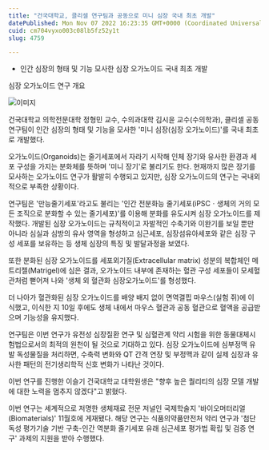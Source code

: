 ```yaml
---
title: "건국대학교, 클리셀 연구팀과 공동으로 미니 심장 국내 최초 개발"
datePublished: Mon Nov 07 2022 16:23:35 GMT+0000 (Coordinated Universal Time)
cuid: cm704vyxo003c08lb5fz52y1t
slug: 4759

---
```



- 인간 심장의 형태 및 기능 모사한 심장 오가노이드 국내 최초 개발

심장 오가노이드 연구 개요

![이미지](https://cdn.hashnode.com/res/hashnode/image/upload/v1739257294977/fa310fc1-db66-4957-ab15-de79c81c16eb.jpeg)

건국대학교 의학전문대학 정형민 교수, 수의과대학 김시윤 교수(수의학과), 클리셀 공동 연구팀이 인간 심장의 형태 및 기능을 모사한 '미니 심장(심장 오가노이드)'를 국내 최초로 개발했다.

오가노이드(Organoids)는 줄기세포에서 자라기 시작해 인체 장기와 유사한 환경과 세포 구성을 가지는 분화체를 뜻하며 '미니 장기'로 불리기도 한다. 현재까지 많은 장기를 모사하는 오가노이드 연구가 활발히 수행되고 있지만, 심장 오가노이드의 연구는 국내외적으로 부족한 상황이다.

연구팀은 '만능줄기세포'라고도 불리는 '인간 전분화능 줄기세포(iPSCㆍ생체의 거의 모든 조직으로 분화할 수 있는 줄기세포)'를 이용해 분화를 유도시켜 심장 오가노이드를 제작했다. 개발된 심장 오가노이드는 규칙적이고 자발적인 수축기와 이완기를 보일 뿐만 아니라 심실과 심방의 유사 영역을 형성하고 심근세포, 심장섬유아세포와 같은 심장 구성 세포를 보유하는 등 생체 심장의 특징 및 발달과정을 보였다.

또한 분화된 심장 오가노이드를 세포외기질(Extracellular matrix) 성분의 복합체인 메트리젤(Matrigel)에 심은 결과, 오가노이드 내부에 존재하는 혈관 구성 세포들이 모세혈관처럼 뻗어져 나와 '생체 외 혈관화 심장오가노이드'를 형성했다.

더 나아가 혈관화된 심장 오가노이드를 배양 배지 없이 면역결핍 마우스(실험 쥐)에 이식했고, 이식한 지 10일 후에도 생체 내에서 마우스 혈관과 공동 혈관으로 혈액을 공급받으며 기능성을 유지했다.

연구팀은 이번 연구가 유전성 심장질환 연구 및 심혈관계 약리 시험을 위한 동물대체시험법으로서의 최적의 원천이 될 것으로 기대하고 있다. 심장 오가노이드에 심부정맥 유발 독성물질을 처리하면, 수축력 변화와 QT 간격 연장 및 부정맥과 같이 실제 심장과 유사한 패턴의 전기생리학적 신호 변화가 나타난 것이다.

이번 연구를 진행한 이슬기 건국대학교 대학원생은 "향후 높은 퀄리티의 심장 모델 개발에 대한 노력을 멈추지 않겠다"고 밝혔다.

이번 연구는 세계적으로 저명한 생체재료 전문 저널인 국제학술지 '바이오머터리얼(Biomaterials)' 11월호에 게재됐다. 해당 연구는 식품의약품안전처 약리 연구과 '첨단 독성 평가기술 기반 구축-인간 역분화 줄기세포 유래 심근세포 평가법 확립 및 검증 연구' 과제의 지원을 받아 수행했다.